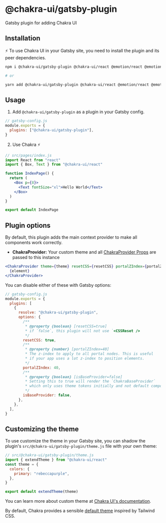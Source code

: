 # @chakra-ui/gatsby-plugin

Gatsby plugin for adding Chakra UI

## Installation

⚡ To use Chakra UI in your Gatsby site, you need to install the plugin and its
peer dependencies.

```sh
npm i @chakra-ui/gatsby-plugin @chakra-ui/react @emotion/react @emotion/styled framer-motion

# or

yarn add @chakra-ui/gatsby-plugin @chakra-ui/react @emotion/react @emotion/styled framer-motion
```

## Usage

1. Add `@chakra-ui/gatsby-plugin` as a plugin in your Gatsby config.

```js
// gatsby-config.js
module.exports = {
  plugins: ["@chakra-ui/gatsby-plugin"],
}
```

2. Use Chakra ⚡

```jsx
// src/pages/index.js
import React from "react"
import { Box, Text } from "@chakra-ui/react"

function IndexPage() {
  return (
    <Box p={8}>
      <Text fontSize="xl">Hello World</Text>
    </Box>
  )
}

export default IndexPage
```

## Plugin options

By default, this plugin adds the main context provider to make all components
work correctly.

- **ChakraProvider:** Your custom theme and all
  [ChakraProvider Props](https://chakra-ui.com/docs/getting-started#chakraprovider-props)
  are passed to this instance

```jsx
<ChakraProvider theme={theme} resetCSS={resetCSS} portalZIndex={portalZIndex}>
  {element}
</ChakraProvider>
```

You can disable either of these with Gatsby options:

```js
// gatsby-config.js
module.exports = {
  plugins: [
    {
      resolve: "@chakra-ui/gatsby-plugin",
      options: {
        /**
         * @property {boolean} [resetCSS=true]
         * if `false`, this plugin will not use `<CSSReset />
         */
        resetCSS: true,
        /**
         * @property {number} [portalZIndex=40]
         * The z-index to apply to all portal nodes. This is useful
         * if your app uses a lot z-index to position elements.
         */
        portalZIndex: 40,
        /**
         * @property {boolean} [isBaseProvider=false]
         * Setting this to true will render the `ChakraBaseProvider`
         * which only uses theme tokens initially and not default component themes
         */
        isBaseProvider: false,
      },
    },
  ],
}
```

## Customizing the theme

To use customize the theme in your Gatsby site, you can shadow the plugin's
`src/@chakra-ui/gatsby-plugin/theme.js` file with your own theme:

```js
// src/@chakra-ui/gatsby-plugin/theme.js
import { extendTheme } from "@chakra-ui/react"
const theme = {
  colors: {
    primary: "rebeccapurple",
  },
}

export default extendTheme(theme)
```

You can learn more about custom theme at
[Chakra UI's documentation](https://chakra-ui.com/theme).

By default, Chakra provides a sensible
[default theme](https://github.com/chakra-ui/chakra-ui/tree/main/packages/theme)
inspired by Tailwind CSS.
